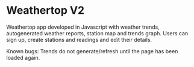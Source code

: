 Weathertop V2
==============================

Weathertop app developed in Javascript with weather trends, autogenerated weather reports, station map and trends graph. Users can sign up, create stations and readings and edit their details.

Known bugs: Trends do not generate/refresh until the page has been loaded again.
